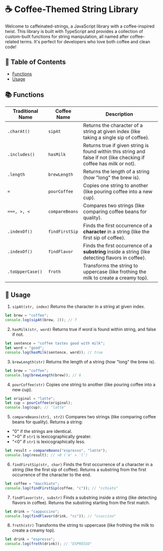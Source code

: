 # ☕ Coffee-Themed String Library

Welcome to caffeinated-strings, a JavaScript library with a coffee-inspired twist. This library is built with TypeScript and provides a collection of custom-built functions for string manipulation, all named after coffee-related terms. It's perfect for developers who love both coffee and clean code!

## 📖 Table of Contents

- [Functions](#functions)
- [Usage](#usage)

## 📚 Functions

| Traditional Name | Coffee Name    | Description                                                                                                          |
| ---------------- | -------------- | -------------------------------------------------------------------------------------------------------------------- |
| `.charAt()`      | `sipAt`        | Returns the character of a string at given index (like taking a single sip of coffee).                               |
| `.includes()`    | `hasMilk`      | Returns true if given string is found within this string and false if not (like checking if coffee has milk or not). |
| `.length`        | `brewLength`   | Returns the length of a string (how "long" the brew is).                                                             |
| `=`              | `pourCoffee`   | Copies one string to another (like pouring coffee into a new cup).                                                   |
| `===, >, <`      | `compareBeans` | Compares two strings (like comparing coffee beans for quality).                                                      |
| `.indexOf()`     | `findFirstSip` | Finds the first occurrence of a **character** in a string (like the first sip of coffee).                            |
| `.indexOf()`     | `findFlavor`   | Finds the first occurrence of a **substring** inside a string (like detecting flavors in coffee).                    |
| `.toUpperCase()` | `froth`        | Transforms the string to uppercase (like frothing the milk to create a creamy top).                                  |

## 🔧 Usage

1. `sipAt(str, index)`
   Returns the character in a string at given index.

```js
let brew = "coffee";
console.log(sipAt(brew, 2)); // f
```

2. `hasMilk(str, word)`
   Returns true if word is found within string, and false if not.

```js
let sentence = "coffee tastes good with milk";
let word = "good";
console.log(hasMilk(sentence, word)); // true
```

3. `brewLength(str)`
   Returns the length of a string (how "long" the brew is).

```js
let brew = "coffee";
console.log(brewLength(brew)); // 6
```

4. `pourCoffee(str)`
   Copies one string to another (like pouring coffee into a new cup).

```js
let original = "latte";
let cup = pourCoffee(original);
console.log(cup); // "latte"
```

5. `compareBeans(str1, str2)`
   Compares two strings (like comparing coffee beans for quality). Returns a string:

- "0" if the strings are identical.
- ">0" if `str1` is lexicographically greater.
- "<0" if `str1` is lexicographically less.

```js
let result = compareBeans("espresso", "latte");
console.log(result); // >0 ('e' > 'l')
```

6. `findFirstSip(str, char)`
   Finds the first occurrence of a character in a string (like the first sip of coffee). Returns a substring from the first occurrence of the character to the end.

```js
let coffee = "macchiato";
console.log(findFirstSip(coffee, "c")); // "cchiato"
```

7. `findFlavor(str, substr)`
   Finds a substring inside a string (like detecting flavors in coffee). Returns the substring starting from the first match.

```js
let drink = "cappuccino";
console.log(findFlavor(drink, "cc")); // "ccuccino"
```

8. `froth(str)`
   Transforms the string to uppercase (like frothing the milk to create a creamy top).

```js
let drink = "espresso";
console.log(froth(drink)); // "ESPRESSO"
```
